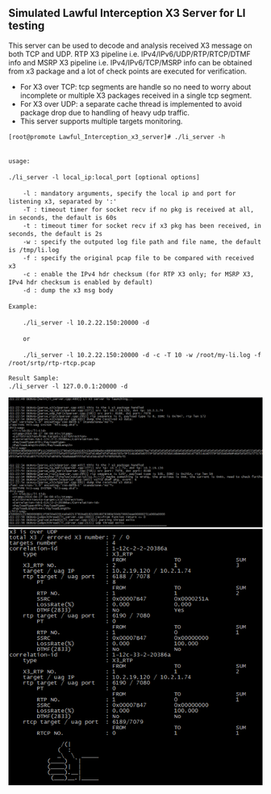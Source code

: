 **Simulated Lawful Interception X3 Server for LI testing**
---
This server can be used to decode and analysis received X3 message on both TCP and UDP. RTP X3 pipeline i.e. IPv4/IPv6/UDP/RTP/RTCP/DTMF info and MSRP X3 pipeline i.e. IPv4/IPv6/TCP/MSRP info can be obtained from x3 package and a lot of check points are executed for verification.  
- For X3 over TCP: tcp segments are handle so no need to worry about incomplete or multiple X3 packages received in a single tcp segment.
- For X3 over UDP: a separate cache thread is implemented to avoid package drop due to handling of heavy udp traffic. 
- This server supports multiple targets monitoring.  

```
[root@promote Lawful_Interception_x3_server]# ./li_server -h


usage:

./li_server -l local_ip:local_port [optional options]

    -l : mandatory arguments, specify the local ip and port for listening x3, separated by ':'
    -T : timeout timer for socket recv if no pkg is received at all, in seconds, the default is 60s
    -t : timeout timer for socket recv if x3 pkg has been received, in seconds, the default is 2s
    -w : specify the outputed log file path and file name, the default is /tmp/li.log
    -f : specify the original pcap file to be compared with received x3
    -c : enable the IPv4 hdr checksum (for RTP X3 only; for MSRP X3, IPv4 hdr checksum is enabled by default)
    -d : dump the x3 msg body

Example:

    ./li_server -l 10.2.22.150:20000 -d

    or

    ./li_server -l 10.2.22.150:20000 -d -c -T 10 -w /root/my-li.log -f /root/srtp/rtp-rtcp.pcap
```
```
Result Sample:
./li_server -l 127.0.0.1:20000 -d
```
![](./snapshot/snapshot1.png "")
![](./snapshot/snapshot2.png "")
